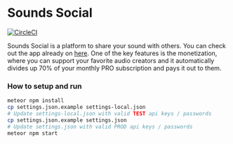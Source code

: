 # Sounds Social

[![CircleCI](https://dl.circleci.com/status-badge/img/circleci/Mb4SNTUbsEqrpXZkEcPrZ7/YQSUeJ7JRai7efhNJMzn1K/tree/main.svg?style=svg)](https://dl.circleci.com/status-badge/redirect/circleci/Mb4SNTUbsEqrpXZkEcPrZ7/YQSUeJ7JRai7efhNJMzn1K/tree/main)

Sounds Social is a platform to share your sound with others. You can check out the app already on [here](https://soundssocial.io/). One of the key features is the monetization, where you can support your favorite audio creators and it automatically divides up 70% of your monthly PRO subscription and pays it out to them. 

### How to setup and run

```sh
meteor npm install
cp settings.json.example settings-local.json
# Update settings-local.json with valid TEST api keys / passwords
cp settings.json.example settings.json
# Update settings.json with valid PROD api keys / passwords
meteor npm start
```
